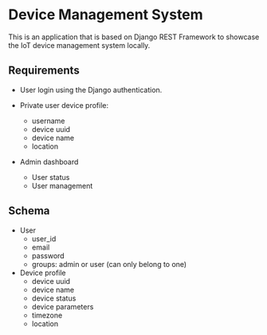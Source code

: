 # Device Management System
This is an application that is based on Django REST Framework to showcase the IoT device management system locally. 

## Requirements
* User login using the Django authentication.
* Private user device profile:
    * username
    * device uuid
    * device name
    * location

* Admin dashboard
    * User status
    * User management

## Schema
* User
    * user_id
    * email
    * password
    * groups: admin or user (can only belong to one)
* Device profile
    * device uuid
    * device name
    * device status
    * device parameters
    * timezone
    * location